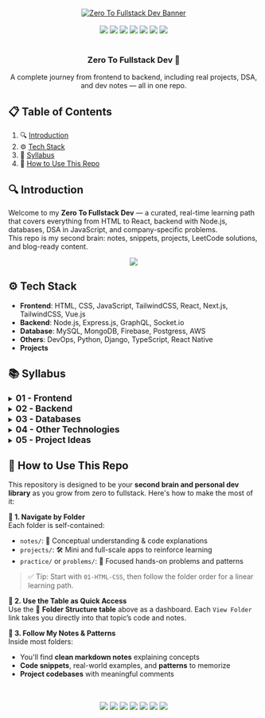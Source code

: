 <div align="center">
  <br />
  <a href="https://developer-ronnie-portfolio.lovable.app/" target="_blank">
    <img src="banner.png" alt="Zero To Fullstack Dev Banner">
  </a>
  <br /><br />
  <img src="https://img.shields.io/badge/HTML_5-E34F26?style=for-the-badge&logo=html5&logoColor=white" />
  <img src="https://img.shields.io/badge/CSS_3-1572B6?style=for-the-badge&logo=css3&logoColor=white" />
  <img src="https://img.shields.io/badge/JavaScript-F7DF1E?style=for-the-badge&logo=javascript&logoColor=black" />
  <img src="https://img.shields.io/badge/Node.js-339933?style=for-the-badge&logo=nodedotjs&logoColor=white" />
  <img src="https://img.shields.io/badge/React-20232A?style=for-the-badge&logo=react&logoColor=61DAFB" />
  <img src="https://img.shields.io/badge/Next.js-000000?style=for-the-badge&logo=nextdotjs&logoColor=white" />
  <img src="https://img.shields.io/badge/MongoDB-47A248?style=for-the-badge&logo=mongodb&logoColor=white" />
  <br /><br />
  
  <h3 align="center">Zero To Fullstack Dev 🚀</h3>
  <div align="center">
    A complete journey from frontend to backend, including real projects, DSA, and dev notes — all in one repo.
  </div>
</div>



## 📋 <a name="table">Table of Contents</a>

1. 🔍 [Introduction](#introduction)
2. ⚙️ [Tech Stack](#tech-stack)
3. 📁 [Syllabus](#syllabus)
4. 📌 [How to Use This Repo](#-how-to-use-this-repo)
 



## 🔍 <a name="introduction">Introduction</a>

Welcome to my **Zero To Fullstack Dev** — a curated, real-time learning path that covers everything from HTML to React, backend with Node.js, databases, DSA in JavaScript, and company-specific problems.  
This repo is my second brain: notes, snippets, projects, LeetCode solutions, and blog-ready content.

<p align="center">
  <a href="https://developer-ronnie.hashnode.dev" target="_blank">
    <img src="https://img.shields.io/badge/Read%20My%20Blog-Hashnode-blueviolet?style=for-the-badge&logo=hashnode&logoColor=white" />
  </a>
</p>



## ⚙️ <a name="tech-stack">Tech Stack</a>

- **Frontend**: HTML, CSS, JavaScript, TailwindCSS, React, Next.js, TailwindCSS, Vue.js
- **Backend**: Node.js, Express.js, GraphQL, Socket.io
- **Database**:  MySQL, MongoDB, Firebase, Postgress, AWS
- **Others**: DevOps, Python, Django, TypeScript, React Native
- **Projects**




## 📚 <a name="syllabus">Syllabus</a>

<details>
<summary><strong style="font-size:1.1rem;">01 - Frontend</strong></summary>

<details>
<summary><a href="./01-Frontend/01-HTML-CSS/HTML">HTML</a></summary>

  - ✅ Introduction to HTML
  - ✅ Elements & Attributes
  - ✅ Forms & Inputs
  - ✅ Semantic HTML
  - ✅ HTML Best Practices
</details>

<details>
<summary><a href="./01-Frontend/01-HTML-CSS/CSS">CSS</a></summary>
</details>

<details>
<summary><a href="./01-Frontend/02-JavaScript">JavaScript</a></summary>
</details>

<details>
<summary><a href="#">TailwindCSS</a></summary>
</details>

<details>
<summary><a href="./01-Frontend/03-React">React</a></summary>
</details>

<details>
<summary><a href="#">Next.js</a></summary>
</details>

<details>
<summary><a href="#">Vue.js</a></summary>
</details>

</details>

<details>
<summary><strong style="font-size:1.1rem;">02 - Backend</strong></summary>

<details>
<summary><a href="#">Node.js</a></summary>
</details>

<details>
<summary><a href="#">Express.js</a></summary>
</details>

<details>
<summary><a href="#">GraphQL</a></summary>
</details>

<details>
<summary><a href="#">Socket.io</a></summary>
</details>

</details>

<details>
<summary><strong style="font-size:1.1rem;">03 - Databases</strong></summary>

<details>
<summary><a href="#">MySQL</a></summary>
</details>

<details>
<summary><a href="#">MongoDB</a></summary>
</details>

<details>
<summary><a href="#">Firebase</a></summary>
</details>

<details>
<summary><a href="#">PostgreSQL</a></summary>
</details>

<details>
<summary><a href="#">AWS</a></summary>
</details>

</details>

<details>
<summary><strong style="font-size:1.1rem;">04 - Other Technologies</strong></summary>

<details>
<summary><a href="#">DevOps</a></summary>
</details>

<details>
<summary><a href="#">Python</a></summary>
</details>

<details>
<summary><a href="#">Django</a></summary>
</details>

<details>
<summary><a href="#">TypeScript</a></summary>
</details>

<details>
<summary><a href="#">React Native</a></summary>
</details>

</details>

<details>
<summary><strong style="font-size:1.1rem;">05 - Project Ideas</strong></summary>

- 💡 Idea 1  
- 💡 Idea 2  
- 💡 Idea 3  

</details>







## 📌 <a name="how-to-use-this-repo">How to Use This Repo</a>

This repository is designed to be your **second brain and personal dev library** as you grow from zero to fullstack. Here's how to make the most of it:

**🔎 1. Navigate by Folder**  
Each folder is self-contained:
- `notes/`: 📘 Conceptual understanding & code explanations  
- `projects/`: 🛠️ Mini and full-scale apps to reinforce learning  
- `practice/` or `problems/`: 🧠 Focused hands-on problems and patterns

> ✅ Tip: Start with `01-HTML-CSS`, then follow the folder order for a linear learning path.



**🔗 2. Use the Table as Quick Access**  
Use the 📁 **Folder Structure table** above as a dashboard. Each `View Folder` link takes you directly into that topic’s code and notes.



**🧠 3. Follow My Notes & Patterns**  
Inside most folders:
- You'll find **clean markdown notes** explaining concepts  
- **Code snippets**, real-world examples, and **patterns** to memorize  
- **Project codebases** with meaningful comments


<div align="center">
<br /><br />
  <img src="https://img.shields.io/badge/HTML_5-E34F26?style=for-the-badge&logo=html5&logoColor=white" />
  <img src="https://img.shields.io/badge/CSS_3-1572B6?style=for-the-badge&logo=css3&logoColor=white" />
  <img src="https://img.shields.io/badge/JavaScript-F7DF1E?style=for-the-badge&logo=javascript&logoColor=black" />
  <img src="https://img.shields.io/badge/Node.js-339933?style=for-the-badge&logo=nodedotjs&logoColor=white" />
  <img src="https://img.shields.io/badge/React-20232A?style=for-the-badge&logo=react&logoColor=61DAFB" />
  <img src="https://img.shields.io/badge/Next.js-000000?style=for-the-badge&logo=nextdotjs&logoColor=white" />
  <img src="https://img.shields.io/badge/MongoDB-47A248?style=for-the-badge&logo=mongodb&logoColor=white" />
<br /><br />
</div>

